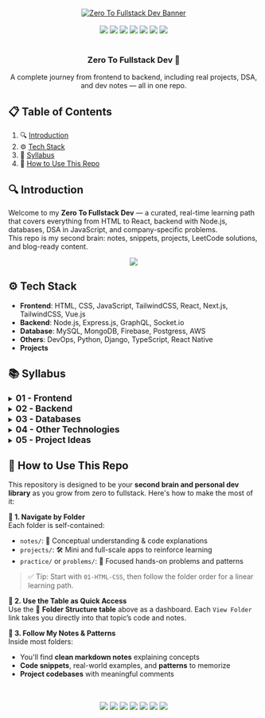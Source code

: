 <div align="center">
  <br />
  <a href="https://developer-ronnie-portfolio.lovable.app/" target="_blank">
    <img src="banner.png" alt="Zero To Fullstack Dev Banner">
  </a>
  <br /><br />
  <img src="https://img.shields.io/badge/HTML_5-E34F26?style=for-the-badge&logo=html5&logoColor=white" />
  <img src="https://img.shields.io/badge/CSS_3-1572B6?style=for-the-badge&logo=css3&logoColor=white" />
  <img src="https://img.shields.io/badge/JavaScript-F7DF1E?style=for-the-badge&logo=javascript&logoColor=black" />
  <img src="https://img.shields.io/badge/Node.js-339933?style=for-the-badge&logo=nodedotjs&logoColor=white" />
  <img src="https://img.shields.io/badge/React-20232A?style=for-the-badge&logo=react&logoColor=61DAFB" />
  <img src="https://img.shields.io/badge/Next.js-000000?style=for-the-badge&logo=nextdotjs&logoColor=white" />
  <img src="https://img.shields.io/badge/MongoDB-47A248?style=for-the-badge&logo=mongodb&logoColor=white" />
  <br /><br />
  
  <h3 align="center">Zero To Fullstack Dev 🚀</h3>
  <div align="center">
    A complete journey from frontend to backend, including real projects, DSA, and dev notes — all in one repo.
  </div>
</div>



## 📋 <a name="table">Table of Contents</a>

1. 🔍 [Introduction](#introduction)
2. ⚙️ [Tech Stack](#tech-stack)
3. 📁 [Syllabus](#syllabus)
4. 📌 [How to Use This Repo](#-how-to-use-this-repo)
 



## 🔍 <a name="introduction">Introduction</a>

Welcome to my **Zero To Fullstack Dev** — a curated, real-time learning path that covers everything from HTML to React, backend with Node.js, databases, DSA in JavaScript, and company-specific problems.  
This repo is my second brain: notes, snippets, projects, LeetCode solutions, and blog-ready content.

<p align="center">
  <a href="https://developer-ronnie.hashnode.dev" target="_blank">
    <img src="https://img.shields.io/badge/Read%20My%20Blog-Hashnode-blueviolet?style=for-the-badge&logo=hashnode&logoColor=white" />
  </a>
</p>



## ⚙️ <a name="tech-stack">Tech Stack</a>

- **Frontend**: HTML, CSS, JavaScript, TailwindCSS, React, Next.js, TailwindCSS, Vue.js
- **Backend**: Node.js, Express.js, GraphQL, Socket.io
- **Database**:  MySQL, MongoDB, Firebase, Postgress, AWS
- **Others**: DevOps, Python, Django, TypeScript, React Native
- **Projects**




## 📚 <a name="syllabus">Syllabus</a>

<details>
<summary><strong style="font-size:1.1rem;">01 - Frontend</strong></summary>

<details>
<summary><a href="./01-Frontend/01-HTML-CSS/HTML">HTML</a></summary>

  - ✅ Introduction to HTML
  - ✅ Elements & Attributes
  - ✅ Forms & Inputs
  - ✅ Semantic HTML
  - ✅ HTML Best Practices
</details>

<details>
<summary><a href="./01-Frontend/01-HTML-CSS/CSS">CSS</a></summary>
</details>

<details>
<summary><a href="./01-Frontend/02-JavaScript">JavaScript</a></summary>
</details>

<details>
<summary><a href="#">TailwindCSS</a></summary>
</details>

<details>
<summary><a href="./01-Frontend/03-React">React</a></summary>
</details>

<details>
<summary><a href="#">Next.js</a></summary>
</details>

<details>
<summary><a href="#">Vue.js</a></summary>
</details>

</details>

<details>
<summary><strong style="font-size:1.1rem;">02 - Backend</strong></summary>

<details>
<summary><a href="#">Node.js</a></summary>
</details>

<details>
<summary><a href="#">Express.js</a></summary>
</details>

<details>
<summary><a href="#">GraphQL</a></summary>
</details>

<details>
<summary><a href="#">Socket.io</a></summary>
</details>

</details>

<details>
<summary><strong style="font-size:1.1rem;">03 - Databases</strong></summary>

<details>
<summary><a href="#">MySQL</a></summary>
</details>

<details>
<summary><a href="#">MongoDB</a></summary>
</details>

<details>
<summary><a href="#">Firebase</a></summary>
</details>

<details>
<summary><a href="#">PostgreSQL</a></summary>
</details>

<details>
<summary><a href="#">AWS</a></summary>
</details>

</details>

<details>
<summary><strong style="font-size:1.1rem;">04 - Other Technologies</strong></summary>

<details>
<summary><a href="#">DevOps</a></summary>
</details>

<details>
<summary><a href="#">Python</a></summary>
</details>

<details>
<summary><a href="#">Django</a></summary>
</details>

<details>
<summary><a href="#">TypeScript</a></summary>
</details>

<details>
<summary><a href="#">React Native</a></summary>
</details>

</details>

<details>
<summary><strong style="font-size:1.1rem;">05 - Project Ideas</strong></summary>

- 💡 Idea 1  
- 💡 Idea 2  
- 💡 Idea 3  

</details>







## 📌 <a name="how-to-use-this-repo">How to Use This Repo</a>

This repository is designed to be your **second brain and personal dev library** as you grow from zero to fullstack. Here's how to make the most of it:

**🔎 1. Navigate by Folder**  
Each folder is self-contained:
- `notes/`: 📘 Conceptual understanding & code explanations  
- `projects/`: 🛠️ Mini and full-scale apps to reinforce learning  
- `practice/` or `problems/`: 🧠 Focused hands-on problems and patterns

> ✅ Tip: Start with `01-HTML-CSS`, then follow the folder order for a linear learning path.



**🔗 2. Use the Table as Quick Access**  
Use the 📁 **Folder Structure table** above as a dashboard. Each `View Folder` link takes you directly into that topic’s code and notes.



**🧠 3. Follow My Notes & Patterns**  
Inside most folders:
- You'll find **clean markdown notes** explaining concepts  
- **Code snippets**, real-world examples, and **patterns** to memorize  
- **Project codebases** with meaningful comments


<div align="center">
<br /><br />
  <img src="https://img.shields.io/badge/HTML_5-E34F26?style=for-the-badge&logo=html5&logoColor=white" />
  <img src="https://img.shields.io/badge/CSS_3-1572B6?style=for-the-badge&logo=css3&logoColor=white" />
  <img src="https://img.shields.io/badge/JavaScript-F7DF1E?style=for-the-badge&logo=javascript&logoColor=black" />
  <img src="https://img.shields.io/badge/Node.js-339933?style=for-the-badge&logo=nodedotjs&logoColor=white" />
  <img src="https://img.shields.io/badge/React-20232A?style=for-the-badge&logo=react&logoColor=61DAFB" />
  <img src="https://img.shields.io/badge/Next.js-000000?style=for-the-badge&logo=nextdotjs&logoColor=white" />
  <img src="https://img.shields.io/badge/MongoDB-47A248?style=for-the-badge&logo=mongodb&logoColor=white" />
<br /><br />
</div>

